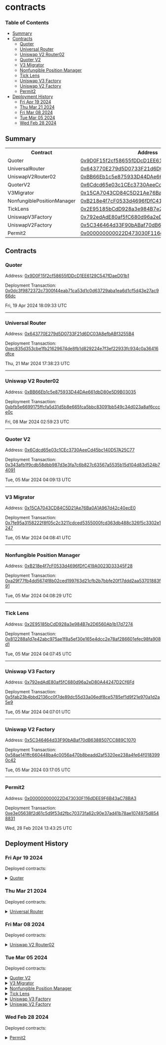 # contracts


### Table of Contents
- [Summary](#summary)
- [Contracts](#contracts)
	- [Quoter](#quoter)
	- [Universal Router](#universal-router)
	- [Uniswap V2 Router02](#uniswap-v2-router02)
	- [Quoter V2](#quoter-v2)
	- [V3 Migrator](#v3-migrator)
	- [Nonfungible Position Manager](#nonfungible-position-manager)
	- [Tick Lens](#tick-lens)
	- [Uniswap V3 Factory](#uniswap-v3-factory)
	- [Uniswap V2 Factory](#uniswap-v2-factory)
	- [Permit2](#permit2)
- [Deployment History](#deployment-history)
	- [Fri Apr 19 2024](#fri-apr-19-2024)
	- [Thu Mar 21 2024](#thu-mar-21-2024)
	- [Fri Mar 08 2024](#fri-mar-08-2024)
	- [Tue Mar 05 2024](#tue-mar-05-2024)
	- [Wed Feb 28 2024](#wed-feb-28-2024)

## Summary
<table>
<tr>
    <th>Contract</th>
    <th>Address</th>
    <th>Version</th>
</tr><tr>
    <td>Quoter</td>
    <td><a href="https://blastscan.io/address/0x9D0F15f2cf58655fDDcD1EE6129C547fDaeD01b1" target="_blank">0x9D0F15f2cf58655fDDcD1EE6129C547fDaeD01b1</a></td>
    <td>N/A</td>
    </tr>
<tr>
    <td>UniversalRouter</td>
    <td><a href="https://blastscan.io/address/0x643770E279d5D0733F21d6DC03A8efbABf3255B4" target="_blank">0x643770E279d5D0733F21d6DC03A8efbABf3255B4</a></td>
    <td>N/A</td>
    </tr>
<tr>
    <td>UniswapV2Router02</td>
    <td><a href="https://blastscan.io/address/0xBB66Eb1c5e875933D44DAe661dbD80e5D9B03035" target="_blank">0xBB66Eb1c5e875933D44DAe661dbD80e5D9B03035</a></td>
    <td>N/A</td>
    </tr>
<tr>
    <td>QuoterV2</td>
    <td><a href="https://blastscan.io/address/0x6Cdcd65e03c1CEc3730AeeCd45bc140D57A25C77" target="_blank">0x6Cdcd65e03c1CEc3730AeeCd45bc140D57A25C77</a></td>
    <td>N/A</td>
    </tr>
<tr>
    <td>V3Migrator</td>
    <td><a href="https://blastscan.io/address/0x15CA7043CD84C5D21Ae76Ba0A1A967d42c40ecE0" target="_blank">0x15CA7043CD84C5D21Ae76Ba0A1A967d42c40ecE0</a></td>
    <td>N/A</td>
    </tr>
<tr>
    <td>NonfungiblePositionManager</td>
    <td><a href="https://blastscan.io/address/0xB218e4f7cF0533d4696fDfC419A0023D33345F28" target="_blank">0xB218e4f7cF0533d4696fDfC419A0023D33345F28</a></td>
    <td>N/A</td>
    </tr>
<tr>
    <td>TickLens</td>
    <td><a href="https://blastscan.io/address/0x2E95185bCdD928a3e984B7e2D6560Ab1b17d7274" target="_blank">0x2E95185bCdD928a3e984B7e2D6560Ab1b17d7274</a></td>
    <td>N/A</td>
    </tr>
<tr>
    <td>UniswapV3Factory</td>
    <td><a href="https://blastscan.io/address/0x792edAdE80af5fC680d96a2eD80A44247D2Cf6Fd" target="_blank">0x792edAdE80af5fC680d96a2eD80A44247D2Cf6Fd</a></td>
    <td>N/A</td>
    </tr>
<tr>
    <td>UniswapV2Factory</td>
    <td><a href="https://blastscan.io/address/0x5C346464d33F90bABaf70dB6388507CC889C1070" target="_blank">0x5C346464d33F90bABaf70dB6388507CC889C1070</a></td>
    <td>N/A</td>
    </tr>
<tr>
    <td>Permit2</td>
    <td><a href="https://blastscan.io/address/0x000000000022D473030F116dDEE9F6B43aC78BA3" target="_blank">0x000000000022D473030F116dDEE9F6B43aC78BA3</a></td>
    <td>N/A</td>
    </tr></table>

## Contracts

### Quoter
  
Address: [0x9D0F15f2cf58655fDDcD1EE6129C547fDaeD01b1](https://blastscan.io/address/0x9D0F15f2cf58655fDDcD1EE6129C547fDaeD01b1)
  
Deployment Transaction: [0x0dc3f9872372c7300f44eab71ca53d1c0d63729aba1ea6d1cf5d43e27ac966dc](https://blastscan.io/tx/0x0dc3f9872372c7300f44eab71ca53d1c0d63729aba1ea6d1cf5d43e27ac966dc)
  

  

  
Fri, 19 Apr 2024 18:09:33 UTC



---

### Universal Router
  
Address: [0x643770E279d5D0733F21d6DC03A8efbABf3255B4](https://blastscan.io/address/0x643770E279d5D0733F21d6DC03A8efbABf3255B4)
  
Deployment Transaction: [0xec835d353cbe1fb21629674de8fb1d829224e7f3ef22933fc934c0a36416dfce](https://blastscan.io/tx/0xec835d353cbe1fb21629674de8fb1d829224e7f3ef22933fc934c0a36416dfce)
  

  

  
Thu, 21 Mar 2024 17:38:23 UTC



---

### Uniswap V2 Router02
  
Address: [0xBB66Eb1c5e875933D44DAe661dbD80e5D9B03035](https://blastscan.io/address/0xBB66Eb1c5e875933D44DAe661dbD80e5D9B03035)
  
Deployment Transaction: [0xbfb5e6699175ffcfa5d31d5b8e665fca5bbc83091bb549c34d023a8af6ccce0c](https://blastscan.io/tx/0xbfb5e6699175ffcfa5d31d5b8e665fca5bbc83091bb549c34d023a8af6ccce0c)
  

  

  
Fri, 08 Mar 2024 02:59:23 UTC



---

### Quoter V2
  
Address: [0x6Cdcd65e03c1CEc3730AeeCd45bc140D57A25C77](https://blastscan.io/address/0x6Cdcd65e03c1CEc3730AeeCd45bc140D57A25C77)
  
Deployment Transaction: [0x343afb1f9cdb58dbb987d3e3fa7c6b827c63567a5535b15d104d83d524b74091](https://blastscan.io/tx/0x343afb1f9cdb58dbb987d3e3fa7c6b827c63567a5535b15d104d83d524b74091)
  

  

  
Tue, 05 Mar 2024 04:09:13 UTC



---

### V3 Migrator
  
Address: [0x15CA7043CD84C5D21Ae76Ba0A1A967d42c40ecE0](https://blastscan.io/address/0x15CA7043CD84C5D21Ae76Ba0A1A967d42c40ecE0)
  
Deployment Transaction: [0x7fe95a3158222f8f05c2c3211cdced5355000fcd363db488c326f5c3302e1247](https://blastscan.io/tx/0x7fe95a3158222f8f05c2c3211cdced5355000fcd363db488c326f5c3302e1247)
  

  

  
Tue, 05 Mar 2024 04:08:41 UTC



---

### Nonfungible Position Manager
  
Address: [0xB218e4f7cF0533d4696fDfC419A0023D33345F28](https://blastscan.io/address/0xB218e4f7cF0533d4696fDfC419A0023D33345F28)
  
Deployment Transaction: [0xa29f77fb4dd5674f8b02ced199763d21cfb2b7bbfe20f17ddd2aa53701883f91](https://blastscan.io/tx/0xa29f77fb4dd5674f8b02ced199763d21cfb2b7bbfe20f17ddd2aa53701883f91)
  

  

  
Tue, 05 Mar 2024 04:08:29 UTC



---

### Tick Lens
  
Address: [0x2E95185bCdD928a3e984B7e2D6560Ab1b17d7274](https://blastscan.io/address/0x2E95185bCdD928a3e984B7e2D6560Ab1b17d7274)
  
Deployment Transaction: [0x812288a1d7e42abc975ae1f8a5ef30e165e4dcc2e78af286601efec98fa908d1](https://blastscan.io/tx/0x812288a1d7e42abc975ae1f8a5ef30e165e4dcc2e78af286601efec98fa908d1)
  

  

  
Tue, 05 Mar 2024 04:07:45 UTC



---

### Uniswap V3 Factory
  
Address: [0x792edAdE80af5fC680d96a2eD80A44247D2Cf6Fd](https://blastscan.io/address/0x792edAdE80af5fC680d96a2eD80A44247D2Cf6Fd)
  
Deployment Transaction: [0x5fab23b4bbd2136cc0f7de89dc55d33a06edf8ce5785ef1d9f21e970a1d2a5e9](https://blastscan.io/tx/0x5fab23b4bbd2136cc0f7de89dc55d33a06edf8ce5785ef1d9f21e970a1d2a5e9)
  

  

  
Tue, 05 Mar 2024 04:07:01 UTC



---

### Uniswap V2 Factory
  
Address: [0x5C346464d33F90bABaf70dB6388507CC889C1070](https://blastscan.io/address/0x5C346464d33F90bABaf70dB6388507CC889C1070)
  
Deployment Transaction: [0x58ae141ffc660448ba4c0056a470b8beadd2af5320ee238a4fe64f0183990c42](https://blastscan.io/tx/0x58ae141ffc660448ba4c0056a470b8beadd2af5320ee238a4fe64f0183990c42)
  

  

  
Tue, 05 Mar 2024 03:17:05 UTC



---

### Permit2
  
Address: [0x000000000022D473030F116dDEE9F6B43aC78BA3](https://blastscan.io/address/0x000000000022D473030F116dDEE9F6B43aC78BA3)
  
Deployment Transaction: [0xe3e05638f2d61c5d9f53d2fbc70373fa62c90e37ad41b78ae1074975d8548831](https://blastscan.io/tx/0xe3e05638f2d61c5d9f53d2fbc70373fa62c90e37ad41b78ae1074975d8548831)
  

  

  
Wed, 28 Feb 2024 13:43:25 UTC



## Deployment History
  

### Fri Apr 19 2024
  
  
  
Deployed contracts:
  
<details>
  <summary>
    <a href="https://blastscan.io/address/0x9D0F15f2cf58655fDDcD1EE6129C547fDaeD01b1">Quoter</a>
  </summary>
  <table>
    
<tr>
      <th>Parameter</th>
      <th>Value</th>
    </tr>
    <tr>
      <td>_factory</td>
      <td><a href="https://blastscan.io/address/0x792edAdE80af5fC680d96a2eD80A44247D2Cf6Fd" target="_blank">0x792edAdE80af5fC680d96a2eD80A44247D2Cf6Fd</a></td>
    </tr>
  </table>
</details>    
  


### Thu Mar 21 2024
  
  
  
Deployed contracts:
  
<details>
  <summary>
    <a href="https://blastscan.io/address/0x643770E279d5D0733F21d6DC03A8efbABf3255B4">Universal Router</a>
  </summary>
  <table>
    
<tr>
      <th>Parameter</th>
      <th>Value</th>
    </tr>
    <tr>
      <td>params</td>
      <td>{"permit2":"0x000000000022D473030F116dDEE9F6B43aC78BA3","weth9":"0x4300000000000000000000000000000000000004","seaportV1_5":"0x5ab1B56FB16238dB874258FB7847EFe248eb8496","seaportV1_4":"0x5ab1B56FB16238dB874258FB7847EFe248eb8496","openseaConduit":"0x5ab1B56FB16238dB874258FB7847EFe248eb8496","nftxZap":"0x5ab1B56FB16238dB874258FB7847EFe248eb8496","x2y2":"0x5ab1B56FB16238dB874258FB7847EFe248eb8496","foundation":"0x5ab1B56FB16238dB874258FB7847EFe248eb8496","sudoswap":"0x5ab1B56FB16238dB874258FB7847EFe248eb8496","elementMarket":"0x5ab1B56FB16238dB874258FB7847EFe248eb8496","nft20Zap":"0x5ab1B56FB16238dB874258FB7847EFe248eb8496","cryptopunks":"0x5ab1B56FB16238dB874258FB7847EFe248eb8496","looksRareV2":"0x5ab1B56FB16238dB874258FB7847EFe248eb8496","routerRewardsDistributor":"0x5ab1B56FB16238dB874258FB7847EFe248eb8496","looksRareRewardsDistributor":"0x5ab1B56FB16238dB874258FB7847EFe248eb8496","looksRareToken":"0x5ab1B56FB16238dB874258FB7847EFe248eb8496","v2Factory":"0x5C346464d33F90bABaf70dB6388507CC889C1070","v3Factory":"0x792edAdE80af5fC680d96a2eD80A44247D2Cf6Fd","pairInitCodeHash":"0x96e8ac4277198ff8b6f785478aa9a39f403cb768dd02cbee326c3e7da348845f","poolInitCodeHash":"0xe34f199b19b2b4f47f68442619d555527d244f78a3297ea89325f843f87b8b54"}</td>
    </tr>
  </table>
</details>    
  


### Fri Mar 08 2024
  
  
  
Deployed contracts:
  
<details>
  <summary>
    <a href="https://blastscan.io/address/0xBB66Eb1c5e875933D44DAe661dbD80e5D9B03035">Uniswap V2 Router02</a>
  </summary>
  <table>
    
<tr>
      <th>Parameter</th>
      <th>Value</th>
    </tr>
    <tr>
      <td>_factory</td>
      <td><a href="https://blastscan.io/address/0x5C346464d33F90bABaf70dB6388507CC889C1070" target="_blank">0x5C346464d33F90bABaf70dB6388507CC889C1070</a></td>
    </tr>
    <tr>
      <td>_WETH</td>
      <td><a href="https://blastscan.io/address/0x4300000000000000000000000000000000000004" target="_blank">0x4300000000000000000000000000000000000004</a></td>
    </tr>
  </table>
</details>    
  


### Tue Mar 05 2024
  
  
  
Deployed contracts:
  
<details>
  <summary>
    <a href="https://blastscan.io/address/0x6Cdcd65e03c1CEc3730AeeCd45bc140D57A25C77">Quoter V2</a>
  </summary>
  <table>
    
<tr>
      <th>Parameter</th>
      <th>Value</th>
    </tr>
    <tr>
      <td>_factory</td>
      <td><a href="https://blastscan.io/address/0x0389879e0156033202C44BF784ac18fC02edeE4f" target="_blank">0x0389879e0156033202C44BF784ac18fC02edeE4f</a></td>
    </tr>
    <tr>
      <td>_WETH9</td>
      <td><a href="https://blastscan.io/address/0x4300000000000000000000000000000000000004" target="_blank">0x4300000000000000000000000000000000000004</a></td>
    </tr>
  </table>
</details>
<details>
  <summary>
    <a href="https://blastscan.io/address/0x15CA7043CD84C5D21Ae76Ba0A1A967d42c40ecE0">V3 Migrator</a>
  </summary>
  <table>
    
<tr>
      <th>Parameter</th>
      <th>Value</th>
    </tr>
    <tr>
      <td>_factory</td>
      <td><a href="https://blastscan.io/address/0x0389879e0156033202C44BF784ac18fC02edeE4f" target="_blank">0x0389879e0156033202C44BF784ac18fC02edeE4f</a></td>
    </tr>
    <tr>
      <td>_WETH9</td>
      <td><a href="https://blastscan.io/address/0x4300000000000000000000000000000000000004" target="_blank">0x4300000000000000000000000000000000000004</a></td>
    </tr>
    <tr>
      <td>_nonfungiblePositionManager</td>
      <td><a href="https://blastscan.io/address/0xBda8a8423B7F02Cd935412FB9F13CB88f7875991" target="_blank">0xBda8a8423B7F02Cd935412FB9F13CB88f7875991</a></td>
    </tr>
  </table>
</details>
<details>
  <summary>
    <a href="https://blastscan.io/address/0xB218e4f7cF0533d4696fDfC419A0023D33345F28">Nonfungible Position Manager</a>
  </summary>
  <table>
    
<tr>
      <th>Parameter</th>
      <th>Value</th>
    </tr>
    <tr>
      <td>_factory</td>
      <td><a href="https://blastscan.io/address/0x0389879e0156033202C44BF784ac18fC02edeE4f" target="_blank">0x0389879e0156033202C44BF784ac18fC02edeE4f</a></td>
    </tr>
    <tr>
      <td>_WETH9</td>
      <td><a href="https://blastscan.io/address/0x4300000000000000000000000000000000000004" target="_blank">0x4300000000000000000000000000000000000004</a></td>
    </tr>
    <tr>
      <td>_tokenDescriptor_</td>
      <td><a href="https://blastscan.io/address/0xb46e319390De313B8cc95EA5aa30C7bBFD79Da94" target="_blank">0xb46e319390De313B8cc95EA5aa30C7bBFD79Da94</a></td>
    </tr>
  </table>
</details>
<details>
  <summary>
    <a href="https://blastscan.io/address/0x2E95185bCdD928a3e984B7e2D6560Ab1b17d7274">Tick Lens</a>
  </summary>
  <table>
    
  </table>
</details>
<details>
  <summary>
    <a href="https://blastscan.io/address/0x792edAdE80af5fC680d96a2eD80A44247D2Cf6Fd">Uniswap V3 Factory</a>
  </summary>
  <table>
    
  </table>
</details>
<details>
  <summary>
    <a href="https://blastscan.io/address/0x5C346464d33F90bABaf70dB6388507CC889C1070">Uniswap V2 Factory</a>
  </summary>
  <table>
    
<tr>
      <th>Parameter</th>
      <th>Value</th>
    </tr>
    <tr>
      <td>_feeToSetter</td>
      <td><a href="https://blastscan.io/address/0x2339C0d23b60739B3E5ABF201F05903D24A26C77" target="_blank">0x2339C0d23b60739B3E5ABF201F05903D24A26C77</a></td>
    </tr>
  </table>
</details>    
  


### Wed Feb 28 2024
  
  
  
Deployed contracts:
  
<details>
  <summary>
    <a href="https://blastscan.io/address/0x000000000022D473030F116dDEE9F6B43aC78BA3">Permit2</a>
  </summary>
  <table>
    
  </table>
</details>    
  